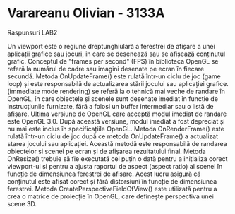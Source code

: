# Varareanu Olivian - 3133A

Raspunsuri LAB2

Un viewport este o regiune dreptunghiulară a ferestrei de afișare a unei aplicații grafice sau jocuri, în care se desenează sau se afișează conținutul grafic.
Conceptul de "frames per second" (FPS) în biblioteca OpenGL se referă la numărul de cadre sau imagini desenate pe ecran în fiecare secundă.
Metoda OnUpdateFrame() este rulată într-un ciclu de joc (game loop) și este responsabilă de actualizarea stării jocului sau aplicației grafice.
(immediate mode rendering) se referă la o tehnică mai veche de randare în OpenGL, în care obiectele și scenele sunt desenate imediat în funcție de instrucțiunile furnizate, fără a folosi un buffer intermediar sau o listă de afișare.
Ultima versiune de OpenGL care acceptă modul imediat de randare este OpenGL 3.0. După această versiune, modul imediat a fost depreciat și nu mai este inclus în specificațiile OpenGL.
Metoda OnRenderFrame() este rulată într-un ciclu de joc după ce metoda OnUpdateFrame() a actualizat starea jocului sau aplicației. Această metodă este responsabilă de randarea obiectelor și scenei pe ecran și de afișarea rezultatului final.
Metoda OnResize() trebuie să fie executată cel puțin o dată pentru a inițializa corect viewport-ul și pentru a ajusta raportul de aspect (aspect ratio) al scenei în funcție de dimensiunea ferestrei de afișare. Acest lucru asigură că conținutul este afișat corect și fără distorsiuni în funcție de dimensiunea ferestrei.
Metoda CreatePerspectiveFieldOfView() este utilizată pentru a crea o matrice de proiecție în OpenGL, care definește perspectiva unei scene 3D.
